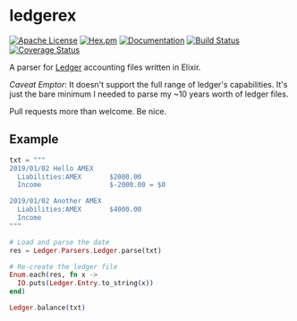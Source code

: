 # ledgerex

[![Apache License](https://img.shields.io/hexpm/l/ledgerex)](LICENSE.md)
[![Hex.pm](https://img.shields.io/hexpm/v/ledgerex)](https://hex.pm/packages/ledgerex)
[![Documentation](https://img.shields.io/badge/hexdocs-latest-blue.svg)](https://hexdocs.pm/ledgerex/index.html)
[![Build Status](https://travis-ci.org/ianatha/ledgerex.svg?branch=master)](https://travis-ci.org/ianatha/ledgerex)
[![Coverage Status](https://coveralls.io/repos/github/ianatha/ledgerex/badge.svg?branch=master)](https://coveralls.io/github/ianatha/ledgerex?branch=master)

A parser for [Ledger](https://www.ledger-cli.org/3.0/doc/ledger3.html) accounting files written in Elixir.

_Caveat Emptor_: It doesn't support the full range of ledger's capabilities.
It's just the bare minimum I needed to parse my ~10 years worth of ledger files.

Pull requests more than welcome. Be nice.

## Example

```elixir
txt = """
2019/01/02 Hello AMEX
  Liabilities:AMEX       $2000.00
  Income                 $-2000.00 = $0

2019/01/02 Another AMEX
  Liabilities:AMEX       $4000.00
  Income
"""

# Load and parse the date
res = Ledger.Parsers.Ledger.parse(txt)

# Re-create the ledger file
Enum.each(res, fn x ->
  IO.puts(Ledger.Entry.to_string(x))
end)

Ledger.balance(txt)
```
